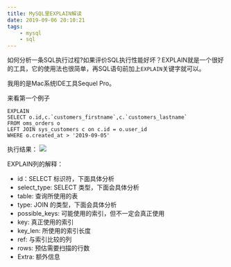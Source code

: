 ```yaml
---
title: MySQL里EXPLAIN解读
date: 2019-09-06 20:10:21
tags:
    - mysql
    - sql
---
```


如何分析一条SQL执行过程?如果评价SQL执行性能好坏？EXPLAIN就是一个很好的工具，它的使用法也很简单，再SQL语句前加上`EXPLAIN`关键字就可以。

我用的是Mac系统IDE工具Sequel Pro。

来看第一个例子
```
EXPLAIN 
SELECT o.id,c.`customers_firstname`,c.`customers_lastname`
FROM oms_orders o 
LEFT JOIN sys_customers c on c.id = o.user_id 
WHERE o.created_at > '2019-09-05'
```

执行结果：
![](https://raw.githubusercontent.com/heyuan110/static-source/master/media/mysql/15677558489127.jpg)

EXPLAIN列的解释：

- id：SELECT 标识符，下面具体分析
- select_type: SELECT 类型，下面会具体分析
- table: 查询所使用的表
- type: JOIN 的类型，下面会具体分析
- possible_keys: 可能使用的索引，但不一定会真正使用
- key: 真正使用的索引
- key_len: 所使用的索引长度
- ref: 与索引比较的列
- rows: 预估需要扫描的行数
- Extra: 额外信息




